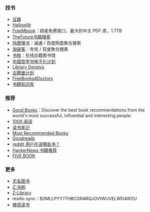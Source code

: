 ### 找书

- [豆瓣](https://www.douban.com/)
- [Hallowlib](https://bk.hallowlib.org/)
- [FreeMbook](https://freembook.com/)：超星免费接口，最大的中文 PDF 库，1.7TB
- [TheFuture书籍搜索](https://ebooks.pages.dev/)
- [鸠摩搜书](https://www.jiumodiary.com/)：诚通 / 百度网盘聚合搜索
- [淘链客](https://www.toplinks.cc/s/)：夸克 / 百度聚合搜素
- [书格](https://new.shuge.org/)：在线古籍图书馆
- [中国哲学书电子化计划](https://ctext.org/zh)
- [Library Genesis](http://libgen.rs)
- [古腾堡计划](http://www.gutenberg.org)
- [FreeBooks4Doctors](http://freebooks4doctors.com/)
- [书籍知识库](https://book.zhishikoo.com/)

### 推荐

- [Good Books](https://www.goodbooks.io/)：Discover the best book recommendations from the world's most successful, influential and interesting people.
- [100X 阅读](https://100x.today/)
- [读书笔记](https://reading.geek-docs.com/)
- [Most Recommended Books](https://mostrecommendedbooks.com/)
- [Goodreads](https://goodreads.com)
- [reddit 用户在读哪些书？](https://www.redditreads.com/)
- [HackerNews 书籍推荐](https://hacker-recommended-books.vercel.app/category/0/all-time/page/0/0)
- [FIVE BOOK ](https://fivebooks.com/)

### 更多

- [无名图书](https://www.book123.info/)
- [汇书网](https://www.huibooks.com/)
- [Z-Library](https://z-lib.is/)
- resilio sync：B2MLLPYY77HBCGR4RQJOVIWUVELWD4W2U
- [微信读书](https://weread.qq.com/)

<!-- 
- [LoreFree](https://ebook2.lorefree.com/)：去中心化图书馆 -->
